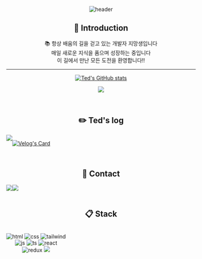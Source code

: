 <div align="center"> 
  
![header](https://capsule-render.vercel.app/api?type=waving&color=timeGradient&text=Welcome%20to%20Ted's%20GitHub%20👋&animation=twinkling&fontSize=35&fontAlignY=40&fontAlign=70&height=250)

## :runner: Introduction
📚 항상 배움의 길을 걷고 있는 개발자 지망생입니다
<br>
매일 새로운 지식을 품으며 성장하는 중입니다
<br>
이 길에서 만난 모든 도전을 환영합니다!!

---
  
<!-- [![Github](https://hits.seeyoufarm.com/api/count/incr/badge.svg?url=https%3A%2F%2Fgithub.com%2Fted0729&count_bg=%23A4DF77&title_bg=%23686363&icon=&icon_color=%23E7E7E7&title=Github&edge_flat=false)](https://hits.seeyoufarm.com) -->

[![Ted's GitHub stats](https://github-readme-stats.vercel.app/api?username=ted0729&include_all_commits=true&theme=nord&hide_border=true&count_private=true)](https://github.com/ted0729/github-readme-stats)

<a href="https://opgc.me/#/users/ted0729" target="_blank"><img src="https://api.opgc.me/githubs/users/ted0729/tag/?theme=basic" /></a>

<!-- ![Top Langs](https://github-readme-stats.vercel.app/api/top-langs/?username=ted0729&hide_progress=true) -->
 
<br>

##  :pencil2: Ted's log
<div style="display:flex; flex-direction:row;">
    <a href="https://velog.io/@taehyun729">
        <img src="https://img.shields.io/badge/velog-20C997?style=for-the-badge&logo=velog&logoColor=white"> 
    </a>
  
[![Velog's Card](https://velog-readme-stats.vercel.app/api?name=taehyun729)](https://velog.io/@taehyun729)
</div><br>

 
## :iphone: Contact
<div style="display:flex; flex-direction:row;">
    <a href="https://www.instagram.com/kkimtaehyunn/">
        <img src="https://img.shields.io/badge/Instagram-E4405F?style=for-the-badge&logo=Instagram&logoColor=white"> 
    </a>
    <a href="mailto:tutu72933@gmail.com">
        <img src="https://img.shields.io/badge/Gmail-EA4335?style=for-the-badge&logo=Gmail&logoColor=white"> 
    </a>
</div><br>
    
## :clipboard: Stack 
<div style="display:flex; flex-direction:row;">
  
  ![html](https://img.shields.io/badge/HTML-239120?style=for-the-badge&logo=html5&logoColor=white)
  ![css](https://img.shields.io/badge/CSS-239120?&style=for-the-badge&logo=css3&logoColor=white)
  ![tailwind](https://img.shields.io/badge/Tailwind_CSS-38B2AC?style=for-the-badge&logo=tailwind-css&logoColor=white)
  <br>
  ![js](https://img.shields.io/badge/JavaScript-F7DF1E?style=for-the-badge&logo=JavaScript&logoColor=white)
  ![ts](https://img.shields.io/badge/TypeScript-007ACC?style=for-the-badge&logo=typescript&logoColor=white)
  ![react](https://img.shields.io/badge/React-20232A?style=for-the-badge&logo=react&logoColor=61DAFB)
  <br>
  ![redux](https://img.shields.io/badge/Redux-593D88?style=for-the-badge&logo=redux&logoColor=white)
  <img src="https://img.shields.io/badge/Recoil-3578E5?style=for-the-badge&logo=Recoil&logoColor=white">

</div><br>
</div>
